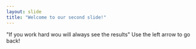 ```yaml
---
layout: slide
title: "Welcome to our second slide!"
---
```

"If you work hard wou will always see the results"
Use the left arrow to go back!
